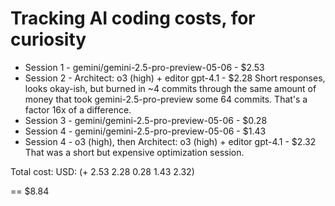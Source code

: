 # Tracking AI coding costs, for curiosity

- Session 1 - gemini/gemini-2.5-pro-preview-05-06 - $2.53
- Session 2 - Architect: o3 (high) + editor gpt-4.1 - $2.28
  Short responses, looks okay-ish, but burned in ~4 commits through the same amount of money that took gemini-2.5-pro-preview some 64 commits.
  That's a factor 16x of a difference.
- Session 3 - gemini/gemini-2.5-pro-preview-05-06 - $0.28
- Session 4 - gemini/gemini-2.5-pro-preview-05-06 - $1.43
- Session 4 - o3 (high), then Architect: o3 (high) + editor gpt-4.1 - $2.32
  That was a short but expensive optimization session.

Total cost:
USD: (+ 2.53 2.28 0.28 1.43 2.32)

== $8.84
